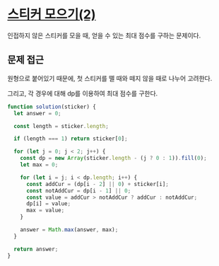 # [스티커 모으기(2)](https://school.programmers.co.kr/learn/courses/30/lessons/12971)

인접하지 않은 스티커를 모을 때, 얻을 수 있는 최대 점수를 구하는 문제이다.

## 문제 접근

원형으로 붙어있기 때문에, 첫 스티커를 뗄 때와 떼지 않을 때로 나누어 고려한다.

그리고, 각 경우에 대해 dp를 이용하여 최대 점수를 구한다.

```js
function solution(sticker) {
  let answer = 0;

  const length = sticker.length;

  if (length === 1) return sticker[0];

  for (let j = 0; j < 2; j++) {
    const dp = new Array(sticker.length - (j ? 0 : 1)).fill(0);
    let max = 0;

    for (let i = j; i < dp.length; i++) {
      const addCur = (dp[i - 2] || 0) + sticker[i];
      const notAddCur = dp[i - 1] || 0;
      const value = addCur > notAddCur ? addCur : notAddCur;
      dp[i] = value;
      max = value;
    }

    answer = Math.max(answer, max);
  }

  return answer;
}
```
